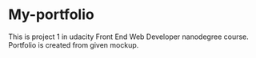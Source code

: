 # My-portfolio

This is project 1 in udacity Front End Web Developer nanodegree course.
Portfolio is created from given mockup. 
